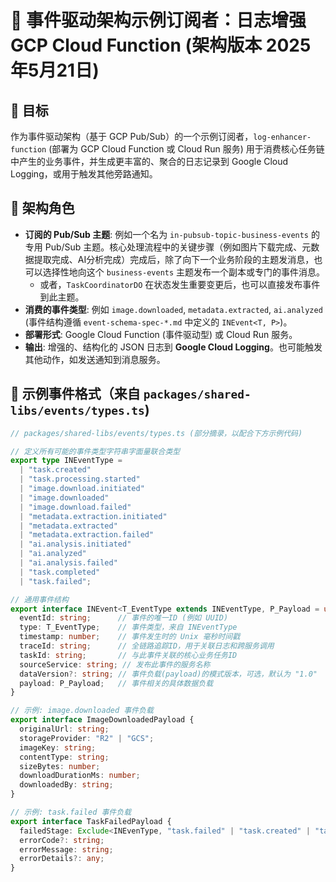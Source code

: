# 🧩 事件驱动架构示例订阅者：日志增强 GCP Cloud Function (架构版本 2025年5月21日)

## 🎯 目标

作为事件驱动架构（基于 GCP Pub/Sub）的一个示例订阅者，`log-enhancer-function` (部署为 GCP Cloud Function 或 Cloud Run 服务) 用于消费核心任务链中产生的业务事件，并生成更丰富的、聚合的日志记录到 Google Cloud Logging，或用于触发其他旁路通知。

## 🧱 架构角色

- **订阅的 Pub/Sub 主题**: 例如一个名为 `in-pubsub-topic-business-events` 的专用 Pub/Sub 主题。核心处理流程中的关键步骤（例如图片下载完成、元数据提取完成、AI分析完成）完成后，除了向下一个业务阶段的主题发消息，也可以选择性地向这个 `business-events` 主题发布一个副本或专门的事件消息。
    * 或者，`TaskCoordinatorDO` 在状态发生重要变更后，也可以直接发布事件到此主题。
- **消费的事件类型**: 例如 `image.downloaded`, `metadata.extracted`, `ai.analyzed` (事件结构遵循 `event-schema-spec-*.md` 中定义的 `INEvent<T, P>`)。
- **部署形式**: Google Cloud Function (事件驱动型) 或 Cloud Run 服务。
- **输出**: 增强的、结构化的 JSON 日志到 **Google Cloud Logging**。也可能触发其他动作，如发送通知到消息服务。

## 🧪 示例事件格式（来自 `packages/shared-libs/events/types.ts`)

```typescript
// packages/shared-libs/events/types.ts (部分摘录，以配合下方示例代码)

// 定义所有可能的事件类型字符串字面量联合类型
export type INEventType =
  | "task.created"
  | "task.processing.started"
  | "image.download.initiated"
  | "image.downloaded"
  | "image.download.failed"
  | "metadata.extraction.initiated"
  | "metadata.extracted"
  | "metadata.extraction.failed"
  | "ai.analysis.initiated"
  | "ai.analyzed"
  | "ai.analysis.failed"
  | "task.completed"
  | "task.failed";

// 通用事件结构
export interface INEvent<T_EventType extends INEventType, P_Payload = unknown> {
  eventId: string;      // 事件的唯一ID (例如 UUID)
  type: T_EventType;    // 事件类型，来自 INEventType
  timestamp: number;    // 事件发生时的 Unix 毫秒时间戳
  traceId: string;      // 全链路追踪ID，用于关联日志和跨服务调用
  taskId: string;       // 与此事件关联的核心业务任务ID
  sourceService: string; // 发布此事件的服务名称
  dataVersion?: string; // 事件负载(payload)的模式版本，可选，默认为 "1.0"
  payload: P_Payload;   // 事件相关的具体数据负载
}

// 示例: image.downloaded 事件负载
export interface ImageDownloadedPayload {
  originalUrl: string;
  storageProvider: "R2" | "GCS";
  imageKey: string;
  contentType: string;
  sizeBytes: number;
  downloadDurationMs: number;
  downloadedBy: string;
}

// 示例: task.failed 事件负载
export interface TaskFailedPayload {
  failedStage: Exclude<INEvenType, "task.failed" | "task.created" | "task.completed" | "task.processing.started">; // 导致整个任务失败的具体阶段事件类型
  errorCode?: string;
  errorMessage: string;
  errorDetails?: any;
}